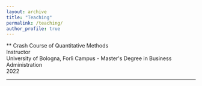 ```yaml
---
layout: archive
title: "Teaching"
permalink: /teaching/
author_profile: true
---
```


** Crash Course of Quantitative Methods <br>
Instructor <br>
University of Bologna, Forlì Campus -
Master's Degree in Business Administration <br>
2022

---
